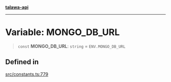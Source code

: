 [**talawa-api**](../../README.md)

***

# Variable: MONGO\_DB\_URL

> `const` **MONGO\_DB\_URL**: `string` = `ENV.MONGO_DB_URL`

## Defined in

[src/constants.ts:779](https://github.com/Suyash878/talawa-api/blob/b5a9d8b4a1ea678a3d6f5b710b3721f91a3052fc/src/constants.ts#L779)
